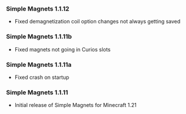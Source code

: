 ### Simple Magnets 1.1.12
- Fixed demagnetization coil option changes not always getting saved

### Simple Magnets 1.1.11b
- Fixed magnets not going in Curios slots

### Simple Magnets 1.1.11a
- Fixed crash on startup

### Simple Magnets 1.1.11
- Initial release of Simple Magnets for Minecraft 1.21
